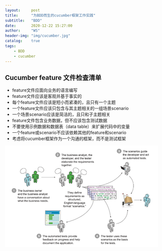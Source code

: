 ```yaml
---
layout:     post
title:      "为BDD而生的cucumber框架工作实践"
subtitle:   "BDD"
date:       2020-12-22 15:27:00
author:     "WS"
header-img: "img/cucumber.jpg"
catalog:    true
tags:
    - BDD
    - cucumber
---
```


## Cucumber feature 文件检查清单

- feature文件应面向业务的语言编写
- feature文件应该是客观并基于事实的
- 每个feature文件应该是短小而紧凑的，且只有一个主题
- 一个feature文件应该只包含与其主题相关的一组场景scenario
- 一个场景scenario应该是简洁的，且只和子主题相关
- feature文件包含业务数据，但不应该包含测试数据
- 不要使用示例数据和数据表（data table）来扩展代码中的变量
- 一个feature或scenario不应该依赖其他的feature和scenario
- 考虑将cucumber框架作为一个沟通的框架，而不是测试框架 



![javascript](/img/BDD.png)

